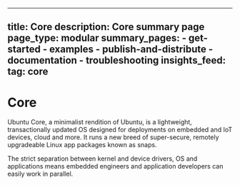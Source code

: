 ----
title: Core
description: Core summary page
page_type: modular
summary_pages:
    - get-started
    - examples
    - publish-and-distribute
    - documentation
    - troubleshooting
insights_feed:
    tag: core
----

# Core

Ubuntu Core, a minimalist rendition of Ubuntu, is a lightweight, transactionally updated OS designed for deployments on embedded and IoT devices, cloud and more. It runs a new breed of super-secure, remotely upgradeable Linux app packages known as snaps.

The strict separation between kernel and device drivers, OS and applications means embedded engineers and application developers can easily work in parallel.
